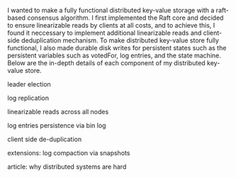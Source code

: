 I wanted to make a fully functional distributed key-value storage with a raft-based consensus algorithm. I first implemented the Raft core and decided to ensure linearizable reads by clients at all costs, and to achieve this, 
I found it neccessary to implement additional linearizable reads and client-side deduplication mechanism. To make distributed key-value store fully functional, I also made durable disk writes for
persistent states such as the persistent variables such as votedFor, log entries, and the state machine. Below are the in-depth details of each component of my distributed key-value store.  

leader election

log replication

linearizable reads across all nodes 

log entries persistence via bin log

client side de-duplication

extensions:
log compaction via snapshots

article: why distributed systems are hard

